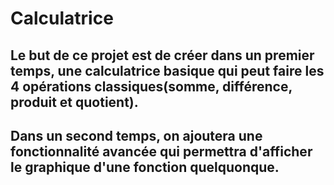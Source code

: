 # Calculatrice

## Le but de ce projet est de créer dans un premier temps, une calculatrice basique qui peut faire les 4 opérations classiques(somme, différence, produit et quotient).

## Dans un second temps, on ajoutera une fonctionnalité avancée qui permettra d'afficher le graphique d'une fonction quelquonque.
